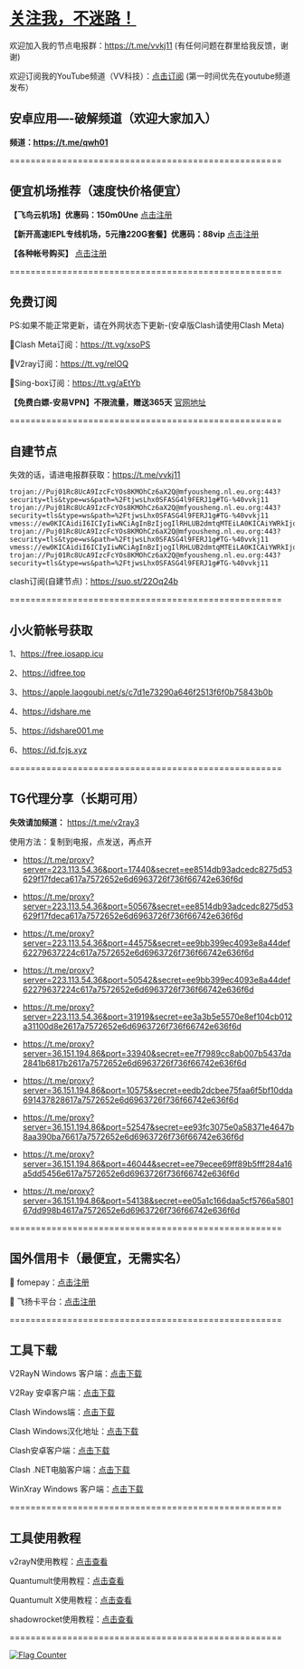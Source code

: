 # [关注我，不迷路！](https://github.com/login?return_to=https%3A%2F%2Fgithub.com%2Fw379740999)

欢迎加入我的节点电报群：https://t.me/vvkj11
(有任何问题在群里给我反馈，谢谢)

欢迎订阅我的YouTube频道（VV科技）：[点击订阅](https://www.youtube.com/channel/UCqdGfxwYKrllrHv_Bc-9vAw?sub_confirmation=1)
(第一时间优先在youtube频道发布）

## 安卓应用—-破解频道（欢迎大家加入）

**频道：https://t.me/qwh01**

====================================================

## 便宜机场推荐（速度快价格便宜）

**【飞鸟云机场】优惠码：150m0Une** [点击注册](https://feiniaoyun10.life/#/register?code=150m0Une)

**【新开高速IEPL专线机场，5元撸220G套餐】优惠码：88vip** [点击注册](https://hongxingdl.com/web/#/login?code=Yl8rfX6T)

**【各种帐号购买】** [点击注册](https://wandoukj.eu.org/)

====================================================

## 免费订阅

PS:如果不能正常更新，请在外网状态下更新-(安卓版Clash请使用Clash Meta)

🚀Clash Meta订阅：https://tt.vg/xsoPS

🚀V2ray订阅：https://tt.vg/relOQ

🚀Sing-box订阅：https://tt.vg/aEtYb

**【免费白嫖-安易VPN】不限流量，赠送365天** [官网地址](https://www.anyi555.com/?mid=1033)

====================================================

## 自建节点
失效的话，请进电报群获取：https://t.me/vvkj11

```
trojan://Puj01Rc8UcA9IzcFcYOs8KMOhCz6aX2Q@mfyousheng.nl.eu.org:443?security=tls&type=ws&path=%2FtjwsLhx0SFASG4l9FERJ1g#TG-%40vvkj11
trojan://Puj01Rc8UcA9IzcFcYOs8KMOhCz6aX2Q@mfyousheng.nl.eu.org:443?security=tls&type=ws&path=%2FtjwsLhx0SFASG4l9FERJ1g#TG-%40vvkj11
vmess://ew0KICAidiI6ICIyIiwNCiAgInBzIjogIlRHLUB2dmtqMTEiLA0KICAiYWRkIjogIjIzLjIyNy4zOS4xMSIsDQogICJwb3J0IjogIjgwODAiLA0KICAiaWQiOiAiOTY5ZjE5MDktYzBkMy00YzMwLTgxM2QtM2FlYzVjODM4YjdkIiwNCiAgImFpZCI6ICIwIiwNCiAgInNjeSI6ICJhdXRvIiwNCiAgIm5ldCI6ICJ3cyIsDQogICJ0eXBlIjogIm5vbmUiLA0KICAiaG9zdCI6ICJkb25ndGFpd2FuZzE1LmR0a3U0Ny54eXoiLA0KICAicGF0aCI6ICIvMUlLWWpWMHIvIiwNCiAgInRscyI6ICIiLA0KICAic25pIjogIiIsDQogICJhbHBuIjogIiIsDQogICJmcCI6ICIiDQp9
trojan://Puj01Rc8UcA9IzcFcYOs8KMOhCz6aX2Q@mfyousheng.nl.eu.org:443?security=tls&type=ws&path=%2FtjwsLhx0SFASG4l9FERJ1g#TG-%40vvkj11
vmess://ew0KICAidiI6ICIyIiwNCiAgInBzIjogIlRHLUB2dmtqMTEiLA0KICAiYWRkIjogIjEwOS4xMDQuMTUyLjIyMCIsDQogICJwb3J0IjogIjIzMDk5IiwNCiAgImlkIjogIjVlM2NlNmE3LTE3MGUtNDkzOS05YWFlLWM4ZmVmYjM1YTdlYSIsDQogICJhaWQiOiAiMCIsDQogICJzY3kiOiAiYXV0byIsDQogICJuZXQiOiAid3MiLA0KICAidHlwZSI6ICJub25lIiwNCiAgImhvc3QiOiAiIiwNCiAgInBhdGgiOiAiL0h6dU9paEI2LyIsDQogICJ0bHMiOiAiIiwNCiAgInNuaSI6ICIiLA0KICAiYWxwbiI6ICIiLA0KICAiZnAiOiAiIg0KfQ==
trojan://Puj01Rc8UcA9IzcFcYOs8KMOhCz6aX2Q@mfyousheng.nl.eu.org:443?security=tls&type=ws&path=%2FtjwsLhx0SFASG4l9FERJ1g#TG-%40vvkj11
```
clash订阅(自建节点)：https://suo.st/22Oq24b

====================================================

## 小火箭帐号获取

1、https://free.iosapp.icu

2、https://idfree.top

3、https://apple.laogoubi.net/s/c7d1e73290a646f2513f6f0b75843b0b

4、https://idshare.me

5、https://idshare001.me

6、https://id.fcjs.xyz

====================================================

## TG代理分享（长期可用）

**失效请加频道：** https://t.me/v2ray3

使用方法：复制到电报，点发送，再点开

+ https://t.me/proxy?server=223.113.54.36&port=17440&secret=ee8514db93adcedc8275d53629f17fdeca617a7572652e6d6963726f736f66742e636f6d

+ https://t.me/proxy?server=223.113.54.36&port=50567&secret=ee8514db93adcedc8275d53629f17fdeca617a7572652e6d6963726f736f66742e636f6d

+ https://t.me/proxy?server=223.113.54.36&port=44575&secret=ee9bb399ec4093e8a44def62279637224c617a7572652e6d6963726f736f66742e636f6d

+ https://t.me/proxy?server=223.113.54.36&port=50542&secret=ee9bb399ec4093e8a44def62279637224c617a7572652e6d6963726f736f66742e636f6d

+ https://t.me/proxy?server=223.113.54.36&port=31919&secret=ee3a3b5e5570e8ef104cb012a31100d8e2617a7572652e6d6963726f736f66742e636f6d

+ https://t.me/proxy?server=36.151.194.86&port=33940&secret=ee7f7989cc8ab007b5437da2841b6817b2617a7572652e6d6963726f736f66742e636f6d

+ https://t.me/proxy?server=36.151.194.86&port=10575&secret=eedb2dcbee75faa6f5bf10dda691437828617a7572652e6d6963726f736f66742e636f6d

+ https://t.me/proxy?server=36.151.194.86&port=52547&secret=ee93fc3075e0a58371e4647b8aa390ba76617a7572652e6d6963726f736f66742e636f6d

+ https://t.me/proxy?server=36.151.194.86&port=46044&secret=ee79ecee69ff89b5fff284a16a5dd5456e617a7572652e6d6963726f736f66742e636f6d

+ https://t.me/proxy?server=36.151.194.86&port=54138&secret=ee05a1c166daa5cf5766a580167dd998b4617a7572652e6d6963726f736f66742e636f6d
  
====================================================

## 国外信用卡（最便宜，无需实名）

:red_circle: fomepay：[点击注册](https://gpt.fomepay.com/#/pages/login/index?d=918895)

:red_circle: 飞扬卡平台：[点击注册](https://vc.fyetd.com/vc_web/main.html#/login?inNo=vtghps)

====================================================

## 工具下载

V2RayN Windows 客户端：[点击下载](https://github.com/2dust/v2rayN/releases)

V2Ray 安卓客户端：[点击下载](https://github.com/2dust/v2rayNG/releases)

Clash Windows端：[点击下载](https://github.com/Fndroid/clash_for_windows_pkg/releases)

Clash Windows汉化地址：[点击下载](https://drive.google.com/file/d/1hLY1pedrIxA1u8sEkPWnMLEsQawD0nvf/view?usp=sharing)

Clash安卓客户端：[点击下载](https://github.com/naicfeng/ClashRForAndroid/releases)

Clash .NET电脑客户端：[点击下载](https://github.com/ClashDotNetFramework/experimental-clash/releases)

WinXray Windows 客户端：[点击下载](https://github.com/TheMRLL/WinXray/releases)

====================================================

## 工具使用教程

v2rayN使用教程：[点击查看](https://youtu.be/MvJwoEo6-JU)

Quantumult使用教程：[点击查看](https://youtu.be/qCkjLMPKygw)

Quantumult X使用教程：[点击查看](https://youtu.be/ghZLHPEGfVc)

shadowrocket使用教程：[点击查看](https://youtu.be/kGKKr6WTrJc)

====================================================

<a href="https://info.flagcounter.com/pIZl"><img src="https://s11.flagcounter.com/count2/pIZl/bg_FFFFFF/txt_000000/border_CCCCCC/columns_2/maxflags_10/viewers_0/labels_1/pageviews_1/flags_0/percent_0/" alt="Flag Counter" border="0"></a>

